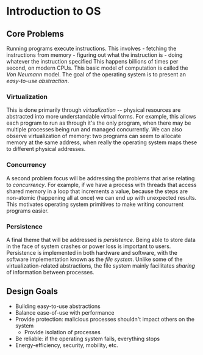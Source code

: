 # Introduction to OS

## Core Problems
Running programs execute instructions. This involves
    - fetching the instructions from memory
    - figuring out what the instruction is
    - doing whatever the instruction specified
This happens billions of times per second, on modern CPUs. This basic model of computation is called the _Von Neumann_ model. The goal of the operating system is to present an _easy-to-use abstraction_.

### Virtualization
This is done primarily through _virtualization_ -- physical resources are abstracted into more understandable virtual forms. For example, this allows each program to run as through it's the only program, when there may be multiple processes being run and managed concurrently. We can also observe virtualization of memory: two programs can seem to allocate memory at the same address, when really the operating system maps these to different physical addresses.

### Concurrency
A second problem focus will be addressing the problems that arise relating to _concurrency_. For example, if we have a process with threads that access shared memory in a loop that increments a value, because the steps are non-atomic (happening all at once) we can end up with unexpected results. This motivates operating system primitives to make writing concurrent programs easier.

### Persistence
A final theme that will be addressed is _persistence_. Being able to store data in the face of system crashes or power loss is important to users. Persistence is implemented in both hardware and software, with the software implementation known as the _file system_. Unlike some of the virtualization-related abstractions, the file system mainly facilitates _sharing_ of information between processes.

## Design Goals

- Building easy-to-use abstractions
- Balance ease-of-use with performance
- Provide protection: malicious processes shouldn't impact others on the system
    - Provide isolation of processes
- Be reliable: if the operating system fails, everything stops
- Energy-efficiency, security, mobility, etc.
